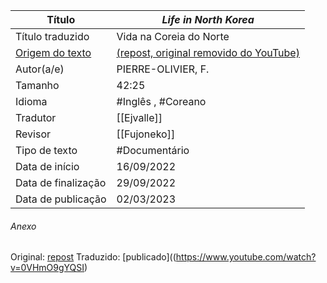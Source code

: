 |Título               |_Life in North Korea_|
| ------------------- | ------------------------------------------------------------------ |
| Título traduzido    |Vida na Coreia do Norte|
| [Origem do texto](https://www.youtube.com/watch?v=JS2BK91u69g)   |[(repost, original removido do YouTube)](https://www.youtube.com/watch?v=JS2BK91u69g)|
| Autor(a/e)          |PIERRE-OLIVIER, F.|
| Tamanho             |42:25|
| Idioma              | #Inglês , #Coreano |
| Tradutor            |[[Ejvalle]]|
| Revisor             |[[Fujoneko]]|
| Tipo de texto       | #Documentário |
| Data de início      |16/09/2022|
| Data de finalização |29/09/2022|
| Data de publicação  |02/03/2023|

###### Anexo
Original: [repost](https://www.youtube.com/watch?v=JS2BK91u69g)
Traduzido: [publicado]((https://www.youtube.com/watch?v=0VHmO9gYQSI)